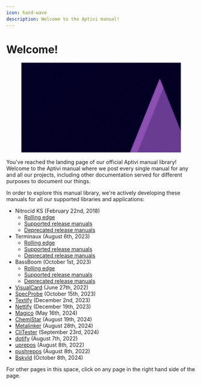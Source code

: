 ```yaml
---
icon: hand-wave
description: Welcome to the Aptivi manual!
---
```


# Welcome!

<figure><img src=".gitbook/assets/aptivi-bg-2k.png" alt=""><figcaption></figcaption></figure>

You've reached the landing page of our official Aptivi manual library! Welcome to the Aptivi manual where we post every single manual for any and all our projects, including other documentation served for different purposes to document our things.

In order to explore this manual library, we're actively developing these manuals for all our supported libraries and applications:

* Nitrocid KS (February 22nd, 2018)
  * [Rolling edge](https://app.gitbook.com/o/fj052nYlsxW9IdL3bsZj/s/yhORwVwuIgJMLsQRqN3S/)
  * [Supported release manuals](https://app.gitbook.com/s/T8WTAYIRG8A70guJjNZp/)
  * [Deprecated release manuals](https://app.gitbook.com/s/cBOt3AUDL3OUPbgIWwaQ/)
* Terminaux (August 6th, 2023)
  * [Rolling edge](https://app.gitbook.com/o/fj052nYlsxW9IdL3bsZj/s/G0KrE9Uk2AiblqjWtpAo/)
  * [Supported release manuals](https://app.gitbook.com/s/T8WTAYIRG8A70guJjNZp/)
  * [Deprecated release manuals](https://app.gitbook.com/s/cBOt3AUDL3OUPbgIWwaQ/)
* BassBoom (October 1st, 2023)
  * [Rolling edge](https://app.gitbook.com/o/fj052nYlsxW9IdL3bsZj/s/izAJoIbtQw1BdIlE4DBz/)
  * [Supported release manuals](https://app.gitbook.com/s/T8WTAYIRG8A70guJjNZp/)
  * [Deprecated release manuals](https://app.gitbook.com/s/cBOt3AUDL3OUPbgIWwaQ/)
* [VisualCard](https://app.gitbook.com/o/fj052nYlsxW9IdL3bsZj/s/bEvVwD4FK7bX7p8XtIPH/) (June 27th, 2022)
* [SpecProbe](https://app.gitbook.com/o/fj052nYlsxW9IdL3bsZj/s/HwStOOqLbZN15cxkDYf6/) (October 15th, 2023)
* [Textify](https://app.gitbook.com/o/fj052nYlsxW9IdL3bsZj/s/NaUWjRlaBR1k5rO42Zy8/) (December 2nd, 2023)
* [Nettify](https://app.gitbook.com/o/fj052nYlsxW9IdL3bsZj/s/VAbPWc0zpDgwlfwTfz6I/) (December 19th, 2023)
* [Magico](https://app.gitbook.com/o/fj052nYlsxW9IdL3bsZj/s/9HplJs3O1ssgO7jfgDx1/) (May 16th, 2024)
* [ChemiStar](https://app.gitbook.com/o/fj052nYlsxW9IdL3bsZj/s/H6gL7ccNICZN4KuBgv7R/) (August 19th, 2024)
* [Metalinker](https://app.gitbook.com/o/fj052nYlsxW9IdL3bsZj/s/rdtoofqFunX1AovOs36M/) (August 28th, 2024)
* [CliTester](https://app.gitbook.com/o/fj052nYlsxW9IdL3bsZj/s/QTj9EuIV9YhegMLkJiQR/) (September 23rd, 2024)
* [dotify](https://app.gitbook.com/o/fj052nYlsxW9IdL3bsZj/s/CHqY7BBVZrSqzuO3OfoP/) (August 7th, 2022)
* [uprepos](https://app.gitbook.com/o/fj052nYlsxW9IdL3bsZj/s/CEFibJCowoMpXmn9L2tu/) (August 8th, 2022)
* [pushrepos](https://app.gitbook.com/o/fj052nYlsxW9IdL3bsZj/s/1tJTHYAgZoCnZw6dNbfu/) (August 8th, 2022)
* [BskyId](https://app.gitbook.com/o/fj052nYlsxW9IdL3bsZj/s/RRjvnvAeaoBNYAhzAnv0/) (October 8th, 2024)

For other pages in this space, click on any page in the right hand side of the page.
